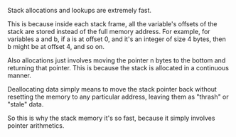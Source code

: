 Stack allocations and lookups are extremely fast.

This is because inside each stack frame, all the variable's offsets of the stack are stored instead of the full memory address. For example, for variables a and b, if a is at offset 0, and it's an integer of size 4 bytes, then b might be at offset 4, and so on.

Also allocations just involves moving the pointer n bytes to the bottom and returning that pointer. This is because the stack is allocated in a continuous manner.

Deallocating data simply means to move the stack pointer back without resetting the memory to any particular address, leaving them as "thrash" or "stale" data.

So this is why the stack memory it's so fast, because it simply involves pointer arithmetics.
